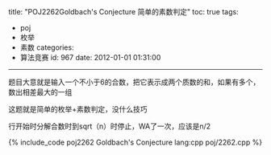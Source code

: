 title: "POJ2262Goldbach's Conjecture 简单的素数判定"
toc: true
tags:
  - poj
  - 枚举
  - 素数
categories:
  - 算法竞赛
id: 967
date: 2012-01-01 01:31:00
---

题目大意就是输入一个不小于6的合数，把它表示成两个质数的和，如果有多个，数出相差最大的一组

这题就是简单的枚举+素数判定，没什么技巧

行开始时分解合数时到sqrt（n）时停止，WA了一次，应该是n/2

{% include_code poj2262 Goldbach's Conjecture lang:cpp poj/2262.cpp %}